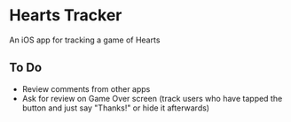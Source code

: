 # Hearts Tracker
An iOS app for tracking a game of Hearts

## To Do
- Review comments from other apps
- Ask for review on Game Over screen (track users who have tapped the button and just say "Thanks!" or hide it afterwards)
